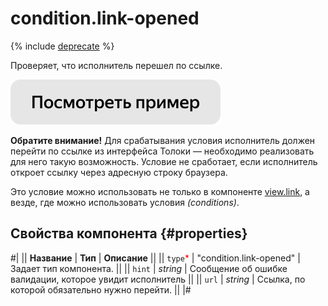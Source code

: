 # condition.link-opened

{% include [deprecate](../../_includes/deprecate.md) %}

Проверяет, что исполнитель перешел по ссылке.

[![Посмотреть пример в песочнице](../_images/buttons/view-example.svg)](https://ya.cc/t/El-567tO3tvoTH)

**Обратите внимание!** Для срабатывания условия исполнитель должен перейти по ссылке из интерфейса Толоки — необходимо реализовать для него такую возможность. Условие не сработает, если исполнитель откроет ссылку через адресную строку браузера.

Это условие можно использовать не только в компоненте [view.link](view.link.md), а везде, где можно использовать условия _(conditions)_.

## Свойства компонента {#properties}

#|
|| **Название** | **Тип** | **Описание** ||
|| `type`<span style="color: red">\*</span> | "condition.link-opened" | Задает тип компонента. ||
|| `hint` | _string_ | Сообщение об ошибке валидации, которое увидит исполнитель ||
|| `url` | _string_ | Ссылка, по которой обязательно нужно перейти. ||
|#
